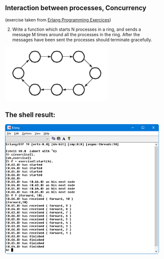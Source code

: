 ## Interaction between processes, Concurrency
(exercise taken from [Erlang Programming Exercices](http://erlang.org/course/exercises.html))

2) Write a function which starts N processes in a ring, and sends a message M times around all the processes in the ring. After the messages have been sent the processes should terminate gracefully.

![Ring](imgs/ex2.gif)

## The shell result:

![Shell result](imgs/shell.png)